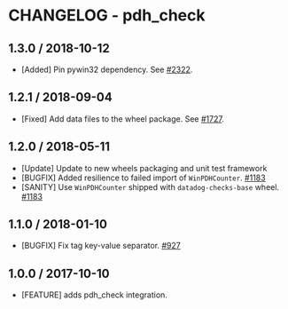 # CHANGELOG - pdh_check

## 1.3.0 / 2018-10-12

* [Added] Pin pywin32 dependency. See [#2322](https://github.com/DataDog/integrations-core/pull/2322).

## 1.2.1 / 2018-09-04

* [Fixed] Add data files to the wheel package. See [#1727](https://github.com/DataDog/integrations-core/pull/1727).

## 1.2.0 / 2018-05-11

* [Update] Update to new wheels packaging and unit test framework
* [BUGFIX] Added resilience to failed import of `WinPDHCounter`. [#1183][]
* [SANITY] Use `WinPDHCounter` shipped with `datadog-checks-base` wheel. [#1183][]

## 1.1.0 / 2018-01-10

* [BUGFIX] Fix tag key-value separator. [#927][]

## 1.0.0 / 2017-10-10

* [FEATURE] adds pdh_check integration.

<!--- The following link definition list is generated by PimpMyChangelog --->
[#927]: https://github.com/DataDog/integrations-core/issues/927
[#1183]: https://github.com/DataDog/integrations-core/issues/1183
